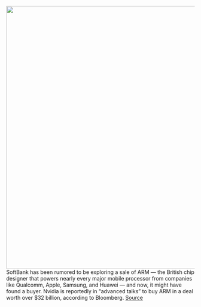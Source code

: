 <img src='https://cdn.vox-cdn.com/uploads/chorus_asset/file/11490453/a-01.0.png' width='700px' /><br/>
SoftBank has been rumored to be exploring a sale of ARM — the British chip designer that powers nearly every major mobile processor from companies like Qualcomm, Apple, Samsung, and Huawei — and now, it might have found a buyer. Nvidia is reportedly in “advanced talks” to buy ARM in a deal worth over $32 billion, according to Bloomberg.
<a href='https://www.theverge.com/circuitbreaker/2020/7/31/21349332/nvidia-talks-buy-arm-processor-mobile-deal-32-billion-softbank-purchase-rumor'> Source <a/>